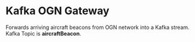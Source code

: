 # Kafka OGN Gateway
Forwards arriving aircraft beacons from OGN network into a Kafka stream.
Kafka Topic is **aircraftBeacon**.